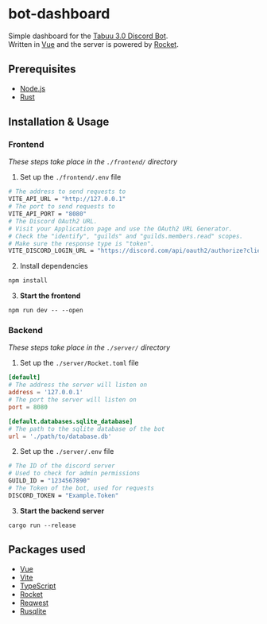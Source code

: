 # bot-dashboard

Simple dashboard for the [Tabuu 3.0 Discord Bot](https://github.com/SSBUTrainingGrounds/Tabuu-3.0).  
Written in [Vue](https://vuejs.org/) and the server is powered by [Rocket](https://rocket.rs/).

## Prerequisites

-   [Node.js](https://nodejs.org/en/)
-   [Rust](https://www.rust-lang.org/)

## Installation & Usage

### Frontend

_These steps take place in the `./frontend/` directory_

1. Set up the `./frontend/.env` file

```bash
# The address to send requests to
VITE_API_URL = "http://127.0.0.1"
# The port to send requests to
VITE_API_PORT = "8080"
# The Discord OAuth2 URL.
# Visit your Application page and use the OAuth2 URL Generator.
# Check the "identify", "guilds" and "guilds.members.read" scopes.
# Make sure the response type is "token".
VITE_DISCORD_LOGIN_URL = "https://discord.com/api/oauth2/authorize?client_id=123456789&redirect_uri=http%3A%2F%2F127.0.0.1%3A80&response_type=token&scope=identify%20guilds.members.read%20guilds"
```

2. Install dependencies

```bash
npm install
```

3. **Start the frontend**

```
npm run dev -- --open
```

### Backend

_These steps take place in the `./server/` directory_

1. Set up the `./server/Rocket.toml` file

```toml
[default]
# The address the server will listen on
address = '127.0.0.1'
# The port the server will listen on
port = 8080

[default.databases.sqlite_database]
# The path to the sqlite database of the bot
url = './path/to/database.db'
```

2. Set up the `./server/.env` file

```bash
# The ID of the discord server
# Used to check for admin permissions
GUILD_ID = "1234567890"
# The Token of the bot, used for requests
DISCORD_TOKEN = "Example.Token"
```

3. **Start the backend server**

```
cargo run --release
```

## Packages used

-   [Vue](https://vuejs.org/)
-   [Vite](https://vitejs.dev/)
-   [TypeScript](https://www.typescriptlang.org/)
-   [Rocket](https://docs.rs/rocket/0.4.11/rocket/)
-   [Reqwest](https://docs.rs/reqwest/latest/reqwest/)
-   [Rusqlite](https://docs.rs/rusqlite/latest/rusqlite/)
